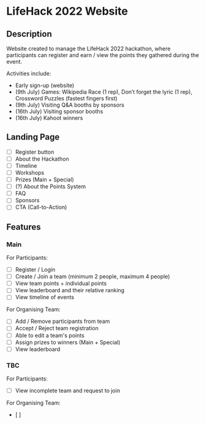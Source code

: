 # LifeHack 2022 Website

## Description
Website created to manage the LifeHack 2022 hackathon, where participants can register and earn / view the points they gathered during the event.

Activities include:
- Early sign-up (website)
- (9th July) Games: Wikipedia Race (1 rep), Don’t forget the lyric (1 rep), Crossword Puzzles (fastest fingers first)
- (9th July) Visiting Q&A booths by sponsors 
- (16th July) Visiting sponsor booths
- (16th July) Kahoot winners

## Landing Page
- [ ] Register button
- [ ] About the Hackathon
- [ ] Timeline
- [ ] Workshops
- [ ] Prizes (Main + Special)
- [ ] (?) About the Points System
- [ ] FAQ
- [ ] Sponsors
- [ ] CTA (Call-to-Action)

## Features

### Main

For Participants:
- [ ] Register / Login
- [ ] Create / Join a team (minimum 2 people, maximum 4 people)
- [ ] View team points + individual points
- [ ] View leaderboard and their relative ranking
- [ ] View timeline of events

For Organising Team:
- [ ] Add / Remove participants from team
- [ ] Accept / Reject team registration
- [ ] Able to edit a team's points
- [ ] Assign prizes to winners (Main + Special)
- [ ] View leaderboard

### TBC 

For Participants:
- [ ] View incomplete team and request to join

For Organising Team:
- [ ] 
